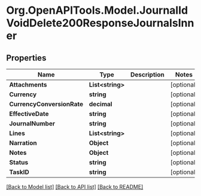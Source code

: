 # Org.OpenAPITools.Model.JournalIdVoidDelete200ResponseJournalsInner

## Properties

Name | Type | Description | Notes
------------ | ------------- | ------------- | -------------
**Attachments** | **List&lt;string&gt;** |  | [optional] 
**Currency** | **string** |  | [optional] 
**CurrencyConversionRate** | **decimal** |  | [optional] 
**EffectiveDate** | **string** |  | [optional] 
**JournalNumber** | **string** |  | [optional] 
**Lines** | **List&lt;string&gt;** |  | [optional] 
**Narration** | **Object** |  | [optional] 
**Notes** | **Object** |  | [optional] 
**Status** | **string** |  | [optional] 
**TaskID** | **string** |  | [optional] 

[[Back to Model list]](../README.md#documentation-for-models) [[Back to API list]](../README.md#documentation-for-api-endpoints) [[Back to README]](../README.md)


